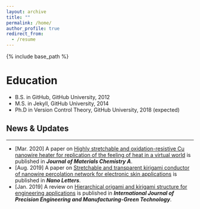 ```yaml
---
layout: archive
title: ""
permalink: /home/
author_profile: true
redirect_from:
  - /resume
---
```


{% include base_path %}

Education
======
* B.S. in GitHub, GitHub University, 2012
* M.S. in Jekyll, GitHub University, 2014
* Ph.D in Version Control Theory, GitHub University, 2018 (expected)

News & Updates
---
---
* [Mar. 2020] A paper on [Highly stretchable and oxidation-resistive Cu nanowire heater for replication of the feeling of heat in a virtual world](https://pubs.rsc.org/en/content/articlehtml/2020/ta/d0ta00380h) is published in **_Journal of Materials Chemistry A_**.
* [Aug. 2019] A paper on [Stretchable and transparent kirigami conductor of nanowire percolation network for electronic skin applications](https://pubs.acs.org/doi/full/10.1021/acs.nanolett.9b02014) is published in **_Nano Letters_**.
* [Jan. 2019] A review on [Hierarchical origami and kirigami structure for engineering applications](https://link.springer.com/article/10.1007/s40684-019-00027-2) is published in **_International Journal of Precision Engineering and Manufacturing-Green Technology_**.